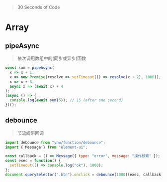 > 30 Seconds of Code

# Array

## pipeAsync

> 依次调用数组中的(同步或异步)函数

```js
const sum = pipeAsync(
  x => x + 1,
  x => new Promise(resolve => setTimeout(() => resolve(x + 2), 1000)),
  x => x + 3,
  async x => (await x) + 4
);
(async () => {
  console.log(await sum(5)); // 15 (after one second)
})();
```

## debounce

> 节流阀带回调

```js
import debounce from "ynw/function/debounce";
import { Message } from "element-ui";

const callback = () => Message({ type: "error", message: "操作频繁" });
const exec = function() {
  setTimeout(() => console.log("ok"), 1000);
};
document.querySelector(".btn").onclick = debounce(1000)(exec, callback);
```
